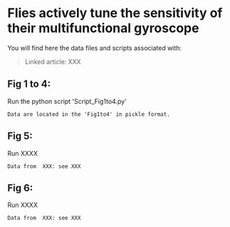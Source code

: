 # Flies actively tune the sensitivity of their multifunctional gyroscope

You will find here the data files and scripts associated with:

>  Linked article: XXX


## Fig 1 to 4: 

Run the python script 'Script_Fig1to4.py' 

``` 
Data are located in the 'Fig1to4' in pickle format. 
```

## Fig 5: 


Run XXXX 

``` 
Data from  XXX: see XXX
```

## Fig 6: 


Run XXXX 

``` 
Data from  XXX: see XXX
```

